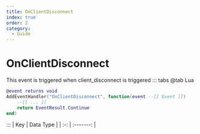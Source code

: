 ```yaml
---
title: OnClientDisconnect
index: true
order: 2
category:
  - Guide
---
```


# OnClientDisconnect
This event is triggered when client_disconnect is triggered
::: tabs
@tab Lua
```lua
@event returns void
AddEventHandler("OnClientDisconnect", function(event --[[ Event ]])
    --[[ ... ]]
    return EventResult.Continue
end)
```

:::
| Key | Data Type |
| :-: | :-------: |